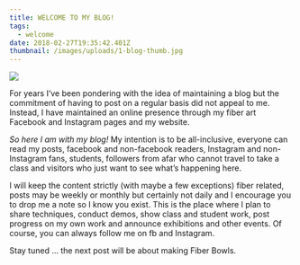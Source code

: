 ```yaml
---
title: WELCOME TO MY BLOG!
tags:
  - welcome
date: 2018-02-27T19:35:42.401Z
thumbnail: /images/uploads/1-blog-thumb.jpg
---
```

<img class="img-responsive" src="/images/uploads/1-blog-picture.jpg">

For years I’ve been pondering with the idea of maintaining a blog but the commitment of having to post on a regular basis did not appeal to me.  Instead, I have maintained an online presence through my fiber art Facebook and Instagram pages and my website.

_So here I am with my blog!_  My intention is to be all-inclusive, everyone can read my posts, facebook and non-facebook readers, Instagram and non-Instagram fans, students, followers from afar who cannot travel to take a class and visitors who just want to see what’s happening here.  

I will keep the content strictly (with maybe a few exceptions) fiber related, posts may be weekly or monthly but certainly not daily and I encourage you to drop me a note so I know you exist.  This is the place where I plan to share techniques, conduct demos, show class and student work, post progress on my own work and announce exhibitions and other events.  Of course, you can always follow me on fb and Instagram.

Stay tuned … the next post will be about making Fiber Bowls.
